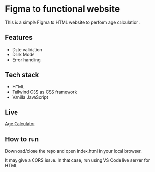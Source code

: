 # Figma to functional website

This is a simple Figma to HTML website to perform age calculation.

## Features

- Date validation
- Dark Mode
- Error handling

## Tech stack

- HTML
- Tailwind CSS as CSS framework
- Vanilla JavaScript

## Live

<a href="https://ashikrn.xyz/age-calculator/" target="_blank">Age Calculator</a>

## How to run

Download/clone the repo and open index.html in your local browser.

It may give a CORS issue. In that case, run using VS Code live server for HTML
